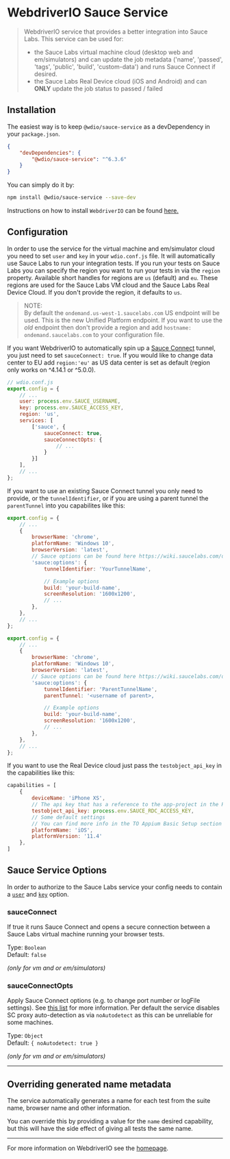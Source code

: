 WebdriverIO Sauce Service
=========================

> WebdriverIO service that provides a better integration into Sauce Labs. This service can be used for:
> - the Sauce Labs virtual machine cloud (desktop web and em/simulators) and can update the job metadata ('name', 'passed', 'tags', 'public', 'build', 'custom-data') and runs Sauce Connect if desired.
> - the Sauce Labs Real Device cloud (iOS and Android) and can **ONLY** update the job status to passed / failed

## Installation

The easiest way is to keep `@wdio/sauce-service` as a devDependency in your `package.json`.

```json
{
    "devDependencies": {
        "@wdio/sauce-service": "^6.3.6"
    }
}
```

You can simply do it by:

```bash
npm install @wdio/sauce-service --save-dev
```

Instructions on how to install `WebdriverIO` can be found [here.](https://webdriver.io/docs/gettingstarted.html)

## Configuration

In order to use the service for the virtual machine and em/simulator cloud you need to set `user` and `key` in your `wdio.conf.js` file. It will automatically
use Sauce Labs to run your integration tests.
If you run your tests on Sauce Labs you can specify the region you want to run your tests in via the `region` property.
Available short handles for regions are `us` (default) and `eu`. These regions are used for the Sauce Labs VM cloud and the Sauce Labs Real Device Cloud. If you don't provide the region, it defaults to `us`.

> NOTE:\
> By default the `ondemand.us-west-1.saucelabs.com` US endpoint will be used. This is the new Unified Platform endpoint. If you want to use the *old* endpoint then
> don't provide a region and add `hostname: ondemand.saucelabs.com` to your configuration file.

If you want WebdriverIO to automatically spin up a [Sauce Connect](https://wiki.saucelabs.com/display/DOCS/Sauce+Connect+Proxy) tunnel,
you just need to set `sauceConnect: true`. If you would like to change data center to EU add `region:'eu'` as US data center is set as default (region only works on ^4.14.1 or ^5.0.0).

```js
// wdio.conf.js
export.config = {
    // ...
    user: process.env.SAUCE_USERNAME,
    key: process.env.SAUCE_ACCESS_KEY,
    region: 'us',
    services: [
        ['sauce', {
            sauceConnect: true,
            sauceConnectOpts: {
                // ...
            }
        }]
    ],
    // ...
};
```

If you want to use an existing Sauce Connect tunnel you only need to provide, or the `tunnelIdentifier`, or if you are using a parent tunnel the `parentTunnel` into you capabilites like this:

<!--DOCUSAURUS_CODE_TABS-->
<!--Tunnel Identifier-->
```js
export.config = {
    // ...
    {
        browserName: 'chrome',
        platformName: 'Windows 10',
        browserVersion: 'latest',
        // Sauce options can be found here https://wiki.saucelabs.com/display/DOCS/Test+Configuration+Options
        'sauce:options': {
            tunnelIdentifier: 'YourTunnelName',

            // Example options
            build: 'your-build-name',
            screenResolution: '1600x1200',
            // ...
        },
    },
    // ...
};
```
<!--Parent Tunnel-->
```js
export.config = {
    // ...
    {
        browserName: 'chrome',
        platformName: 'Windows 10',
        browserVersion: 'latest',
        // Sauce options can be found here https://wiki.saucelabs.com/display/DOCS/Test+Configuration+Options
        'sauce:options': {
            tunnelIdentifier: 'ParentTunnelName',
            parentTunnel: '<username of parent>,

            // Example options
            build: 'your-build-name',
            screenResolution: '1600x1200',
            // ...
        },
    },
    // ...
};
```
<!--END_DOCUSAURUS_CODE_TABS-->

If you want to use the Real Device cloud just pass the `testobject_api_key` in the capabilities like this:

```js
capabilities = [
    {
        deviceName: 'iPhone XS',
        // The api key that has a reference to the app-project in the RDC cloud
        testobject_api_key: process.env.SAUCE_RDC_ACCESS_KEY,
        // Some default settings
        // You can find more info in the TO Appium Basic Setup section
        platformName: 'iOS',
        platformVersion: '11.4'
    },
]
```

## Sauce Service Options

In order to authorize to the Sauce Labs service your config needs to contain a [`user`](https://webdriver.io/docs/options.html#user) and [`key`](https://webdriver.io/docs/options.html#key) option.

### sauceConnect
If true it runs Sauce Connect and opens a secure connection between a Sauce Labs virtual machine running your browser tests.

Type: `Boolean`<br>
Default: `false`

*(only for vm and or em/simulators)*

### sauceConnectOpts
Apply Sauce Connect options (e.g. to change port number or logFile settings). See [this list](https://github.com/bermi/sauce-connect-launcher#advanced-usage) for more information. Per default the service disables SC proxy auto-detection as via `noAutodetect` as this can be unreliable for some machines.

Type: `Object`<br>
Default: `{ noAutodetect: true }`

*(only for vm and or em/simulators)*

----

## Overriding generated name metadata
The service automatically generates a name for each test from the suite name, browser name and other information.

You can override this by providing a value for the `name` desired capability, but this will have the side effect of giving all tests the same name.

----

For more information on WebdriverIO see the [homepage](https://webdriver.io).
